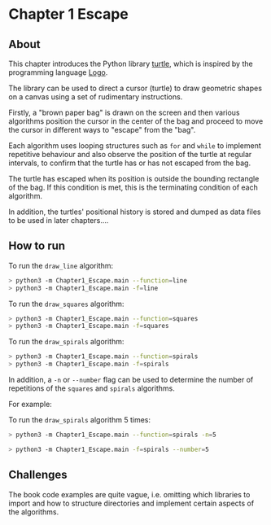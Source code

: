 # Chapter 1 Escape

## About

This chapter introduces the Python library [turtle](https://docs.python.org/3/library/turtle.html), which is inspired by the programming language [Logo](https://en.wikipedia.org/wiki/Logo_(programming_language)).

The library can be used to direct a cursor (turtle) to draw geometric shapes on a canvas using a set of rudimentary instructions.

Firstly, a "brown paper bag" is drawn on the screen and then various algorithms position the cursor in the center of the bag and proceed to move the cursor in different ways to "escape" from the "bag". 

Each algorithm uses looping structures such as `for` and `while` to implement repetitive behaviour and also observe the position of the turtle at regular intervals, to confirm that the turtle has or has not escaped from the bag. 

The turtle has escaped when its position is outside the bounding rectangle of the bag. If this condition is met, this is the terminating condition of each algorithm. 

In addition, the turtles' positional history is stored and dumped as data files to be used in later chapters....

## How to run 

To run the `draw_line` algorithm:
```bash
> python3 -m Chapter1_Escape.main --function=line
> python3 -m Chapter1_Escape.main -f=line
```

To run the `draw_squares` algorithm:
```bash
> python3 -m Chapter1_Escape.main --function=squares
> python3 -m Chapter1_Escape.main -f=squares
```

To run the `draw_spirals` algorithm:
```bash
> python3 -m Chapter1_Escape.main --function=spirals
> python3 -m Chapter1_Escape.main -f=spirals
```

In addition, a `-n` or `--number` flag can be used to determine the number of repetitions of the `squares` and `spirals` algorithms. 

For example:

To run the `draw_spirals` algorithm 5 times:
```bash
> python3 -m Chapter1_Escape.main --function=spirals -n=5
```

```bash
> python3 -m Chapter1_Escape.main -f=spirals --number=5
```

## Challenges 

The book code examples are quite vague, i.e. omitting which libraries to import and how to structure directories and implement certain aspects of the algorithms.
